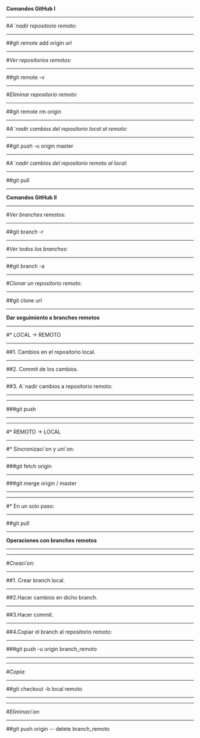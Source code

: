 
**Comandos GitHub I**

---

#*A˜nadir repositorio remoto:*

---

##git remote add origin url

---

#*Ver repositorios remotos:*

---

##git remote -v

---

#*Eliminar repositorio remoto:*

---

##git remote rm origin

---

#*A˜nadir cambios del repositorio local al remoto:*

---

##git push -u origin master

---

#*A˜nadir cambios del repositorio remoto al local:*

---
##git pull

---

**Comandos GitHub II**

---

#*Ver branches remotos:*

---

##git branch -r

---

#*Ver todos los branches:*

---
##git branch -a

---

#*Clonar un repositorio remoto:*

---

##git clone url

---

**Dar seguimiento a branches remotos**

---

#* LOCAL → REMOTO

---

##1. Cambios en el repositorio local.

---

##2. Commit de los cambios.

---

##3. A˜nadir cambios a repositorio remoto:

---

---

###git push

---

---

#* REMOTO → LOCAL

---

#* Sincronizaci´on y uni´on:

---

###git fetch origin

---

###git merge origin / master

---

---

#* En un solo paso:

---

##git pull

---

**Operaciones con branches remotos**

---

---

#*Creaci´on:*

---
##1. Crear branch local.

---

##2.Hacer cambios en dicho branch.

---

##3.Hacer commit.

---

##4.Copiar el branch al repositorio remoto:

---

###git push -u origin branch_remoto

---

---
#*Copia:*

---

##git checkout -b local remoto

---

---

#*Eliminaci´on:*

---
##git push origin -- delete branch_remoto

